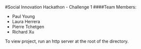 #Social Innovation Hackathon - Challenge 1
####Team Members:
- Paul Young
- Laura Herrera
- Pierre Tchetgen
- Richard Xu

To view project, run an http server at the root of the directory.
